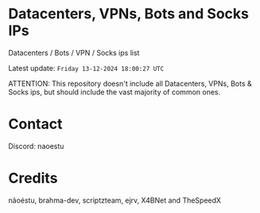 # Datacenters, VPNs, Bots and Socks IPs
 
Datacenters / Bots / VPN / Socks ips list

Latest update: `Friday 13-12-2024 18:00:27 UTC` 

ATTENTION: This repository doesn't include all Datacenters, VPNs, Bots & Socks ips, 
but should include the vast majority of common ones.

# Contact
Discord: naoestu

# Credits
nãoéstu, brahma-dev, scriptzteam, ejrv, X4BNet and TheSpeedX
